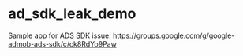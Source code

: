 # ad_sdk_leak_demo
Sample app for ADS SDK issue: https://groups.google.com/g/google-admob-ads-sdk/c/ck8RdYo9Paw
